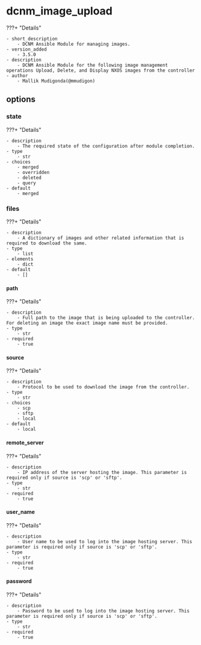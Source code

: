 # dcnm_image_upload

???+ "Details"

    - short_description
        - DCNM Ansible Module for managing images.
    - version_added
        - 3.5.0
    - description
        - DCNM Ansible Module for the following image management operations Upload, Delete, and Display NXOS images from the controller
    - author
        - Mallik Mudigonda(@mmudigon)

## options

### state

???+ "Details"

    - description
        - The required state of the configuration after module completion.
    - type
        - str
    - choices
        - merged
        - overridden
        - deleted
        - query
    - default
        - merged

### files

???+ "Details"

    - description
        - A dictionary of images and other related information that is required to download the same.
    - type
        - list
    - elements
        - dict
    - default
        - []

#### path

???+ "Details"

    - description
        - Full path to the image that is being uploaded to the controller. For deleting an image the exact image name must be provided.
    - type
        - str
    - required
        - true

#### source

???+ "Details"

    - description
        - Protocol to be used to download the image from the controller.
    - type
        - str
    - choices
        - scp
        - sftp
        - local
    - default
        - local

#### remote_server

???+ "Details"

    - description
        - IP address of the server hosting the image. This parameter is required only if source is 'scp' or 'sftp'.
    - type
        - str
    - required
        - true

#### user_name

???+ "Details"

    - description
        - User name to be used to log into the image hosting server. This parameter is required only if source is 'scp' or 'sftp'.
    - type
        - str
    - required
        - true
#### password

???+ "Details"

    - description
        - Password to be used to log into the image hosting server. This parameter is required only if source is 'scp' or 'sftp'.
    - type
        - str
    - required
        - true